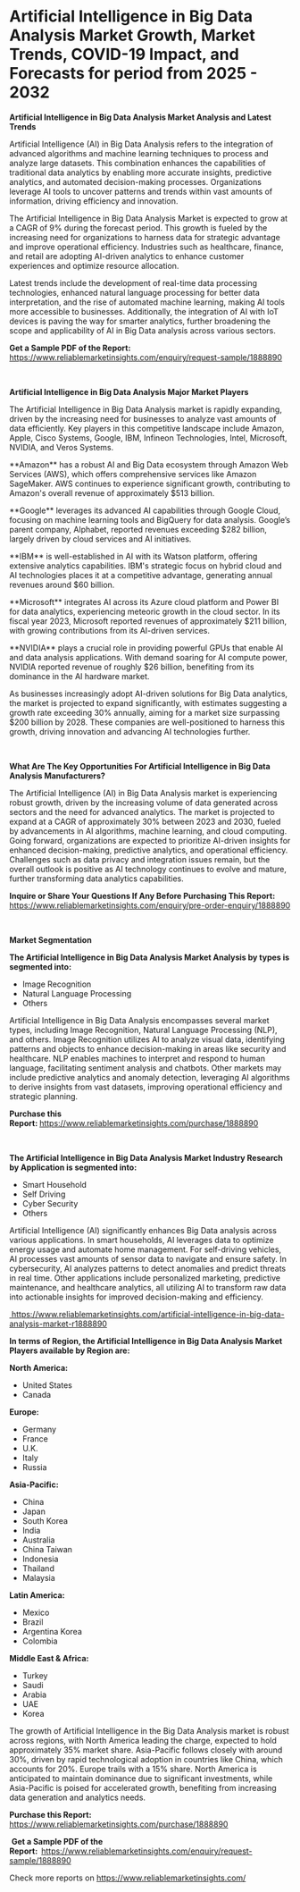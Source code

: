 <p><h1>Artificial Intelligence in Big Data Analysis Market Growth, Market Trends, COVID-19 Impact, and Forecasts for period from 2025 - 2032</h1></p><p><strong>Artificial Intelligence in Big Data Analysis Market Analysis and Latest Trends</strong></p>
<p><p>Artificial Intelligence (AI) in Big Data Analysis refers to the integration of advanced algorithms and machine learning techniques to process and analyze large datasets. This combination enhances the capabilities of traditional data analytics by enabling more accurate insights, predictive analytics, and automated decision-making processes. Organizations leverage AI tools to uncover patterns and trends within vast amounts of information, driving efficiency and innovation.</p><p>The Artificial Intelligence in Big Data Analysis Market is expected to grow at a CAGR of 9% during the forecast period. This growth is fueled by the increasing need for organizations to harness data for strategic advantage and improve operational efficiency. Industries such as healthcare, finance, and retail are adopting AI-driven analytics to enhance customer experiences and optimize resource allocation. </p><p>Latest trends include the development of real-time data processing technologies, enhanced natural language processing for better data interpretation, and the rise of automated machine learning, making AI tools more accessible to businesses. Additionally, the integration of AI with IoT devices is paving the way for smarter analytics, further broadening the scope and applicability of AI in Big Data analysis across various sectors.</p></p>
<p><strong>Get a Sample PDF of the Report:&nbsp;</strong> <a href="https://www.reliablemarketinsights.com/enquiry/request-sample/1888890?utm_campaign=1894&utm_medium=2&utm_source=Github&utm_content=ia&utm_term=14012025&utm_id=artificial-intelligence-in-big-data-analysis">https://www.reliablemarketinsights.com/enquiry/request-sample/1888890</a></p>
<p>&nbsp;</p>
<p><strong>Artificial Intelligence in Big Data Analysis Major Market Players</strong></p>
<p><p>The Artificial Intelligence in Big Data Analysis market is rapidly expanding, driven by the increasing need for businesses to analyze vast amounts of data efficiently. Key players in this competitive landscape include Amazon, Apple, Cisco Systems, Google, IBM, Infineon Technologies, Intel, Microsoft, NVIDIA, and Veros Systems.</p><p>**Amazon** has a robust AI and Big Data ecosystem through Amazon Web Services (AWS), which offers comprehensive services like Amazon SageMaker. AWS continues to experience significant growth, contributing to Amazon's overall revenue of approximately $513 billion.</p><p>**Google** leverages its advanced AI capabilities through Google Cloud, focusing on machine learning tools and BigQuery for data analysis. Google’s parent company, Alphabet, reported revenues exceeding $282 billion, largely driven by cloud services and AI initiatives.</p><p>**IBM** is well-established in AI with its Watson platform, offering extensive analytics capabilities. IBM's strategic focus on hybrid cloud and AI technologies places it at a competitive advantage, generating annual revenues around $60 billion.</p><p>**Microsoft** integrates AI across its Azure cloud platform and Power BI for data analytics, experiencing meteoric growth in the cloud sector. In its fiscal year 2023, Microsoft reported revenues of approximately $211 billion, with growing contributions from its AI-driven services.</p><p>**NVIDIA** plays a crucial role in providing powerful GPUs that enable AI and data analysis applications. With demand soaring for AI compute power, NVIDIA reported revenue of roughly $26 billion, benefiting from its dominance in the AI hardware market.</p><p>As businesses increasingly adopt AI-driven solutions for Big Data analytics, the market is projected to expand significantly, with estimates suggesting a growth rate exceeding 30% annually, aiming for a market size surpassing $200 billion by 2028. These companies are well-positioned to harness this growth, driving innovation and advancing AI technologies further.</p></p>
<p>&nbsp;</p>
<p><strong>What Are The Key Opportunities For Artificial Intelligence in Big Data Analysis Manufacturers?</strong></p>
<p><p>The Artificial Intelligence (AI) in Big Data Analysis market is experiencing robust growth, driven by the increasing volume of data generated across sectors and the need for advanced analytics. The market is projected to expand at a CAGR of approximately 30% between 2023 and 2030, fueled by advancements in AI algorithms, machine learning, and cloud computing. Going forward, organizations are expected to prioritize AI-driven insights for enhanced decision-making, predictive analytics, and operational efficiency. Challenges such as data privacy and integration issues remain, but the overall outlook is positive as AI technology continues to evolve and mature, further transforming data analytics capabilities.</p></p>
<p><strong>Inquire or Share Your Questions If Any Before Purchasing This Report:</strong> <a href="https://www.reliablemarketinsights.com/enquiry/pre-order-enquiry/1888890?utm_campaign=1894&utm_medium=2&utm_source=Github&utm_content=ia&utm_term=14012025&utm_id=artificial-intelligence-in-big-data-analysis">https://www.reliablemarketinsights.com/enquiry/pre-order-enquiry/1888890</a></p>
<p>&nbsp;</p>
<p><strong>Market Segmentation</strong></p>
<p><strong>The Artificial Intelligence in Big Data Analysis Market Analysis by types is segmented into:</strong></p>
<p><ul><li>Image Recognition</li><li>Natural Language Processing</li><li>Others</li></ul></p>
<p><p>Artificial Intelligence in Big Data Analysis encompasses several market types, including Image Recognition, Natural Language Processing (NLP), and others. Image Recognition utilizes AI to analyze visual data, identifying patterns and objects to enhance decision-making in areas like security and healthcare. NLP enables machines to interpret and respond to human language, facilitating sentiment analysis and chatbots. Other markets may include predictive analytics and anomaly detection, leveraging AI algorithms to derive insights from vast datasets, improving operational efficiency and strategic planning.</p></p>
<p><strong>Purchase this Report:&nbsp;</strong><a href="https://www.reliablemarketinsights.com/purchase/1888890?utm_campaign=1894&utm_medium=2&utm_source=Github&utm_content=ia&utm_term=14012025&utm_id=artificial-intelligence-in-big-data-analysis">https://www.reliablemarketinsights.com/purchase/1888890</a></p>
<p>&nbsp;</p>
<p><strong>The Artificial Intelligence in Big Data Analysis Market Industry Research by Application is segmented into:</strong></p>
<p><ul><li>Smart Household</li><li>Self Driving</li><li>Cyber Security</li><li>Others</li></ul></p>
<p><p>Artificial Intelligence (AI) significantly enhances Big Data analysis across various applications. In smart households, AI leverages data to optimize energy usage and automate home management. For self-driving vehicles, AI processes vast amounts of sensor data to navigate and ensure safety. In cybersecurity, AI analyzes patterns to detect anomalies and predict threats in real time. Other applications include personalized marketing, predictive maintenance, and healthcare analytics, all utilizing AI to transform raw data into actionable insights for improved decision-making and efficiency.</p></p>
<p><a href="https://www.reliablemarketinsights.com/artificial-intelligence-in-big-data-analysis-market-r1888890?utm_campaign=1894&utm_medium=2&utm_source=Github&utm_content=ia&utm_term=14012025&utm_id=artificial-intelligence-in-big-data-analysis">&nbsp;https://www.reliablemarketinsights.com/artificial-intelligence-in-big-data-analysis-market-r1888890</a></p>
<p><strong>In terms of Region, the Artificial Intelligence in Big Data Analysis Market Players available by Region are:</strong></p>
<p>
    <p> <strong> North America: </strong>
        <ul>
            <li>United States</li>
            <li>Canada</li>
        </ul>
        </p> 
    <p> <strong> Europe: </strong>
        <ul>
            <li>Germany</li>
            <li>France</li>
            <li>U.K.</li>
            <li>Italy</li>
            <li>Russia</li>
        </ul>
        </p> 
    <p> <strong> Asia-Pacific: </strong>
        <ul>
            <li>China</li>
            <li>Japan</li>
            <li>South Korea</li>
            <li>India</li>
            <li>Australia</li>
            <li>China Taiwan</li>
            <li>Indonesia</li>
            <li>Thailand</li>
            <li>Malaysia</li>
        </ul>
        </p> 
    <p> <strong> Latin America: </strong>
        <ul>
            <li>Mexico</li>
            <li>Brazil</li>
            <li>Argentina Korea</li>
            <li>Colombia</li>
        </ul>
        </p> 
    <p> <strong> Middle East & Africa: </strong>
        <ul>
            <li>Turkey</li>
            <li>Saudi</li>
            <li>Arabia</li>
            <li>UAE</li>
            <li>Korea</li>
        </ul>
    </p>
    </p>
<p><p>The growth of Artificial Intelligence in the Big Data Analysis market is robust across regions, with North America leading the charge, expected to hold approximately 35% market share. Asia-Pacific follows closely with around 30%, driven by rapid technological adoption in countries like China, which accounts for 20%. Europe trails with a 15% share. North America is anticipated to maintain dominance due to significant investments, while Asia-Pacific is poised for accelerated growth, benefiting from increasing data generation and analytics needs.</p></p>
<p><strong>Purchase this Report: </strong><a href="https://www.reliablemarketinsights.com/purchase/1888890?utm_campaign=1894&utm_medium=2&utm_source=Github&utm_content=ia&utm_term=14012025&utm_id=artificial-intelligence-in-big-data-analysis">https://www.reliablemarketinsights.com/purchase/1888890</a></p>
<p>&nbsp;<strong>Get a Sample PDF of the Report:&nbsp;&nbsp;</strong><a href="https://www.reliablemarketinsights.com/enquiry/request-sample/1888890?utm_campaign=1894&utm_medium=2&utm_source=Github&utm_content=ia&utm_term=14012025&utm_id=artificial-intelligence-in-big-data-analysis">https://www.reliablemarketinsights.com/enquiry/request-sample/1888890</a></p>
<p><strong></strong></p>
<p>Check more reports on <a href="https://www.reliablemarketinsights.com/?utm_campaign=1894&utm_medium=2&utm_source=Github&utm_content=ia&utm_term=14012025&utm_id=artificial-intelligence-in-big-data-analysis">https://www.reliablemarketinsights.com/</a></p>